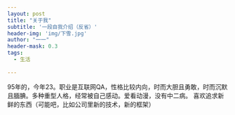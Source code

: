 ```yaml
---
layout: post
title: "关于我"
subtitle: '一段自我介绍（反省）'
header-img: 'img/下雪.jpg'
author: "一一"
header-mask: 0.3
tags:
  - 生活
  
---
```

95年的，今年23。职业是互联网QA，性格比较内向，时而大胆且勇敢，时而沉默且腼腆。多种重型人格，经常被自己感动。爱看动漫，没有中二病。
喜欢追求新鲜的东西（可能吧，比如公司里新的技术，新的框架）
